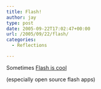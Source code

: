 ```yaml
---
title: Flash!
author: jay
type: post
date: 2005-09-22T17:02:47+00:00
url: /2005/09/22/flash/
categories:
  - Reflections

---
```

Sometimes [Flash is cool][1]

(especially open source flash apps)

 [1]: //www.flashearth.com/"